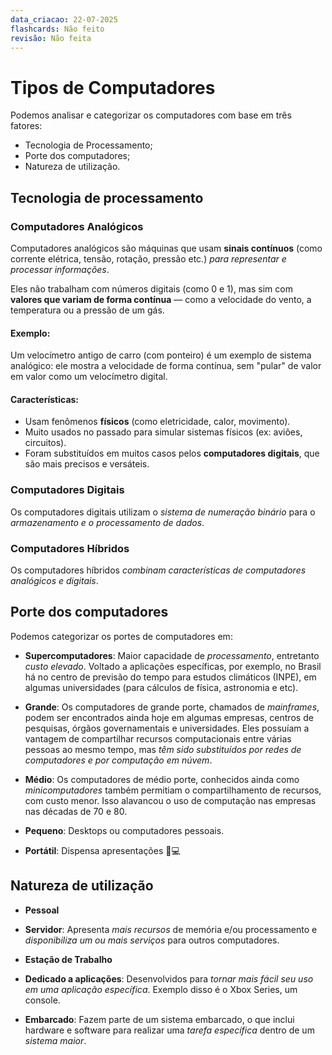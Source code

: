 ```yaml
---
data_criacao: 22-07-2025
flashcards: Não feito
revisão: Não feita
---
```

# Tipos de Computadores

Podemos analisar e categorizar os computadores com base em três fatores:
- Tecnologia de Processamento;
- Porte dos computadores;
- Natureza de utilização.

## Tecnologia de processamento

### Computadores Analógicos

Computadores analógicos são máquinas que usam **sinais contínuos** (como corrente elétrica, tensão, rotação, pressão etc.) *para representar e processar informações*.

Eles não trabalham com números digitais (como 0 e 1), mas sim com **valores que variam de forma contínua** — como a velocidade do vento, a temperatura ou a pressão de um gás.

#### Exemplo:

Um velocímetro antigo de carro (com ponteiro) é um exemplo de sistema analógico: ele mostra a velocidade de forma contínua, sem "pular" de valor em valor como um velocímetro digital.

#### Características:

- Usam fenômenos **físicos** (como eletricidade, calor, movimento).
- Muito usados no passado para simular sistemas físicos (ex: aviões, circuitos).
- Foram substituídos em muitos casos pelos **computadores digitais**, que são mais precisos e versáteis.

### Computadores Digitais

Os computadores digitais utilizam o *sistema de numeração binário* para o *armazenamento e o processamento de dados*.

### Computadores Híbridos

Os computadores híbridos *combinam características de computadores analógicos e digitais*.


## Porte dos computadores

Podemos categorizar os portes de computadores em:

- **Supercomputadores**: Maior capacidade de *processamento*, entretanto *custo elevado*. Voltado a aplicações específicas, por exemplo, no Brasil há no centro de previsão do tempo para estudos climáticos (INPE), em algumas universidades (para cálculos de física, astronomia e etc).

- **Grande**: Os computadores de grande porte, chamados de _mainframes_, podem ser encontrados ainda hoje em algumas empresas, centros de pesquisas, órgãos governamentais e universidades. Eles possuíam a vantagem de compartilhar recursos computacionais entre várias pessoas ao mesmo tempo, mas *têm sido substituídos por redes de computadores e por computação em núvem*.

- **Médio**: Os computadores de médio porte, conhecidos ainda como *minicomputadores* também permitiam o compartilhamento de recursos, com custo menor. Isso alavancou o uso de computação nas empresas nas décadas de 70 e 80.

- **Pequeno**: Desktops ou computadores pessoais.

- **Portátil**: Dispensa apresentações 📱💻

## Natureza de utilização

- **Pessoal**

- **Servidor**: Apresenta *mais recursos* de memória e/ou processamento e *disponibiliza um ou mais serviços* para outros computadores.

- **Estação de Trabalho**

- **Dedicado a aplicações**: Desenvolvidos para *tornar mais fácil seu uso em uma aplicação específica*. Exemplo disso é o Xbox Series, um console.

- **Embarcado**: Fazem parte de um sistema embarcado, o que inclui hardware e software para realizar uma *tarefa específica* dentro de um *sistema maior*.